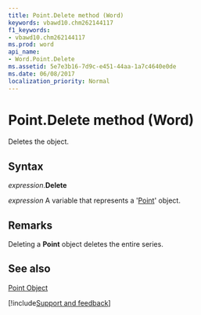 ```yaml
---
title: Point.Delete method (Word)
keywords: vbawd10.chm262144117
f1_keywords:
- vbawd10.chm262144117
ms.prod: word
api_name:
- Word.Point.Delete
ms.assetid: 5e7e3b16-7d9c-e451-44aa-1a7c4640e0de
ms.date: 06/08/2017
localization_priority: Normal
---
```



# Point.Delete method (Word)

Deletes the object.


## Syntax

_expression_.**Delete**

_expression_ A variable that represents a '[Point](Word.Point.md)' object.


## Remarks

Deleting a  **Point** object deletes the entire series.


## See also


[Point Object](Word.Point.md)

[!include[Support and feedback](~/includes/feedback-boilerplate.md)]